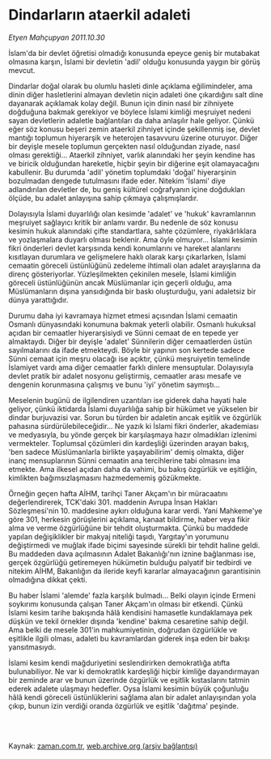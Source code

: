 # Dindarların ataerkil adaleti

*Etyen Mahçupyan 2011.10.30*

<td class="columnist-detail">
<p>İslam'da bir devlet öğretisi olmadığı konusunda epeyce geniş bir mutabakat olmasına karşın, İslami bir devletin 'adil' olduğu konusunda yaygın bir görüş mevcut.</p>
<p>
<div id="haberMetinDiv">
<p>Dindarlar doğal olarak bu olumlu hasleti dinle açıklama eğilimindeler, ama dinin diğer hasletlerini almayan devletin niçin adaleti öne çıkardığını salt dine dayanarak açıklamak kolay değil. Bunun için dinin nasıl bir zihniyete doğduğuna bakmak gerekiyor ve böylece İslami kimliği meşruiyet nedeni sayan devletlerin adaletle bağlantıları da daha anlaşılır hale geliyor. Çünkü eğer söz konusu beşeri zemin ataerkil zihniyet içinde şekillenmiş ise, devlet mantığı toplumun hiyerarşik ve heterojen tasavvuru üzerine oturuyor. Diğer bir deyişle mesele toplumun gerçekten nasıl olduğundan ziyade, nasıl olması gerektiği... Ataerkil zihniyet, varlık alanındaki her şeyin kendine has ve biricik olduğundan hareketle, hiçbir şeyin bir diğerine eşit olamayacağını kabullenir. Bu durumda 'adil' yönetim toplumdaki 'doğal' hiyerarşinin bozulmadan dengede tutulmasını ifade eder. Nitekim 'İslami' diye adlandırılan devletler de, bu geniş kültürel coğrafyanın içine doğdukları ölçüde, bu adalet anlayışına sahip çıkmaya çalışmışlardır.
<p>Dolayısıyla İslami duyarlılığı olan kesimde 'adalet' ve 'hukuk' kavramlarının meşruiyet sağlayıcı kritik bir anlamı vardır. Bu nedenle de söz konusu kesimin hukuk alanındaki çifte standartlara, sahte çözümlere, riyakârlıklara ve yozlaşmalara duyarlı olması beklenir. Ama öyle olmuyor... İslami kesimin fikri önderleri devlet karşısında kendi konumlarını ve hareket alanlarını kısıtlayan durumlara ve gelişmelere haklı olarak karşı çıkarlarken, İslami cemaatin göreceli üstünlüğünü zedeleme ihtimali olan adalet arayışlarına da direnç gösteriyorlar. Yüzleşilmekten çekinilen mesele, İslami kimliğin göreceli üstünlüğünün ancak Müslümanlar için geçerli olduğu, ama Müslümanların dışına yansıdığında bir baskı oluşturduğu, yani adaletsiz bir dünya yarattığıdır.
<p>Durumu daha iyi kavramaya hizmet etmesi açısından İslami cemaatin Osmanlı dünyasındaki konumuna bakmak yeterli olabilir. Osmanlı hukuksal açıdan bir cemaatler hiyerarşisiydi ve Sünni cemaat de en tepede yer almaktaydı. Diğer bir deyişle 'adalet' Sünnilerin diğer cemaatlerden üstün sayılmalarını da ifade etmekteydi. Böyle bir yapının son kertede sadece Sünni cemaat için meşru olacağı ise açıktır, çünkü meşruiyetin temelinde İslamiyet vardı ama diğer cemaatler farklı dinlere mensuptular. Dolayısıyla devlet pratik bir adalet nosyonu geliştirmiş, cemaatler arası mesafe ve dengenin korunmasına çalışmış ve bunu 'iyi' yönetim saymıştı...
<p>Meselenin bugünü de ilgilendiren uzantıları ise giderek daha hayati hale geliyor, çünkü iktidarda İslami duyarlılığa sahip bir hükümet ve yükselen bir dindar burjuvazisi var. Sorun bu türden bir adaletin ancak eşitlik ve özgürlük pahasına sürdürülebileceğidir... Ne yazık ki İslami fikri önderler, akademiası ve medyasıyla, bu yönde gerçek bir karşılaşmaya hazır olmadıkları izlenimi vermekteler. Toplumsal çözümleri din kardeşliği üzerinden arayan bakış, 'ben sadece Müslümanlarla birlikte yaşayabilirim' demiş olmakta, diğer inanç mensuplarının Sünni cemaatin ana tercihlerine tabi olmasını ima etmekte. Ama ilkesel açıdan daha da vahimi, bu bakış özgürlük ve eşitliğin, kimlikten bağımsızlaşmasını hazmedememiş gözükmekte.
<p>Örneğin geçen hafta AİHM, tarihçi Taner Akçam'ın bir müracaatını değerlendirerek, TCK'daki 301. maddenin Avrupa İnsan Hakları Sözleşmesi'nin 10. maddesine aykırı olduğuna karar verdi. Yani Mahkeme'ye göre 301, herkesin görüşlerini açıklama, kanaat bildirme, haber veya fikir alma ve verme özgürlüğüne bir tehdit oluşturmakta. Çünkü bu maddede yapılan değişiklikler bir makyaj niteliği taşıdı, Yargıtay'ın yorumunu değiştirmedi ve muğlak ifade biçimi sayesinde sürekli bir tehdit haline geldi. Bu maddeden dava açılmasının Adalet Bakanlığı'nın iznine bağlanması ise, gerçek özgürlüğü getiremeyen hükümetin bulduğu palyatif bir tedbirdi ve nitekim AİHM, Bakanlığın da ileride keyfi kararlar almayacağının garantisinin olmadığına dikkat çekti.
<p>Bu haber İslami 'alemde' fazla karşılık bulmadı... Belki olayın içinde Ermeni soykırımı konusunda çalışan Taner Akçam'ın olması bir etkendi. Çünkü İslami kesim tarihe bakışında hâlâ kendisini hamasetle kundaklamaya pek düşkün ve tekil örnekler dışında 'kendine' bakma cesaretine sahip değil. Ama belki de mesele 301'in mahkumiyetinin, doğrudan özgürlükle ve eşitlikle ilgili olması, adaleti bu kavramlardan giderek inşa eden bir bakışı yansıtmasıydı.
<p>İslami kesim kendi mağduriyetini seslendirirken demokratlığa atıfta bulunabiliyor. Ne var ki demokratlık kardeşliği hiçbir kimliğe dayandırmayan bir zeminde arar ve bunun üzerinde özgürlük ve eşitlik kıstaslarını tatmin ederek adalete ulaşmayı hedefler. Oysa İslami kesimin büyük çoğunluğu hâlâ kendi göreceli üstünlüklerini sağlama alan bir adalet anlayışından yola çıkıp, bunun izin verdiği oranda özgürlük ve eşitlik 'dağıtma' peşinde. </p></p></p></p></p></p></p></div>
</p>


<p><br>
		 </br></p></td>

Kaynak: [zaman.com.tr](http://zaman.com.tr/yazar.do?yazino=1196431), [web.archive.org (arşiv bağlantısı)](http://web.archive.org/web/20111109103745/http://www.zaman.com.tr:80/yazar.do?yazino=1196431)
